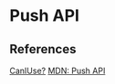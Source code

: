 # Push API

## References

[CanIUse?](https://caniuse.com/push-api)
[MDN: Push API](https://developer.mozilla.org/ja/docs/Web/API/Push_API)
